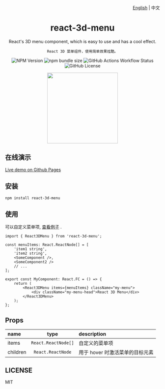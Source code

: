 <!-- 中英文切换 -->
<div align="right">

[English](./README.md) | 中文

</div>
<!-- 中英文切换 end -->
<!-- 封面区域 -->
<div align="center">

# react-3d-menu

React's 3D menu component, which is easy to use and has a cool effect.

`React 3D 菜单组件，使用简单效果炫酷。`

![NPM Version](https://img.shields.io/npm/v/react-3d-menu?style=flat-square&logo=npm)
![npm bundle size](https://img.shields.io/bundlephobia/minzip/react-3d-menu?style=flat-square)
![GitHub Actions Workflow Status](https://img.shields.io/github/actions/workflow/status/shalldie/react-3d-menu/ci.yml?style=flat-square&logo=github)
![GitHub License](https://img.shields.io/github/license/shalldie/react-3d-menu?style=flat-square)

<img src="https://github.com/shalldie/react-3d-menu/assets/9987486/48d8a770-973c-4c64-a2b8-6f58216b9ac3" width="230"/>

</div>

## 在线演示

[Live demo on Github Pages](https://shalldie.github.io/demos/react-3d-menu/)

## 安装

```
npm install react-3d-menu
```

## 使用

可以自定义菜单项, [查看例子](https://github.com/shalldie/react-3d-menu/blob/master/src/demos/demos.tsx) .

```tsx
import { React3DMenu } from 'react-3d-menu';

const menuItems: React.ReactNode[] = [
    'item1 string',
    'item2 string',
    <SomeComponent />,
    <SomeComponent2 />
    // ...
];

export const MyComponent: React.FC = () => {
    return (
        <React3DMenu items={menuItems} className="my-menu">
            <div className="my-menu-head">React 3D Menu</div>
        </React3DMenu>
    );
};
```

## Props

| name     |        type         | description                     |
| :------- | :-----------------: | :------------------------------ |
| items    | `React.ReactNode[]` | 自定义的菜单项                  |
| children |  `React.ReactNode`  | 用于 hover 时激活菜单的目标元素 |

## LICENSE

MIT
